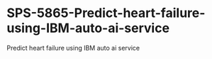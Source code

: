 # SPS-5865-Predict-heart-failure-using-IBM-auto-ai-service
Predict heart failure using IBM auto ai service
